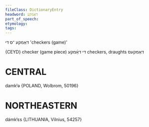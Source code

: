 ```yaml
---
fileClass: DictionaryEntry
headword: דאַמקע
part_of_speech: 
etymology: 
tags: 
---
```

דאַמקע
־ס
די
'checkers (game)'

{CEYD}
checker (game piece) די דאַ֜מקע
checkers, draughts דאַמקעס

CENTRAL
========

damkʲə {POLAND, Wolbrom, 50196}

NORTHEASTERN
==============

dámkʲɛs {LITHUANIA, Vilnius, 54257}
